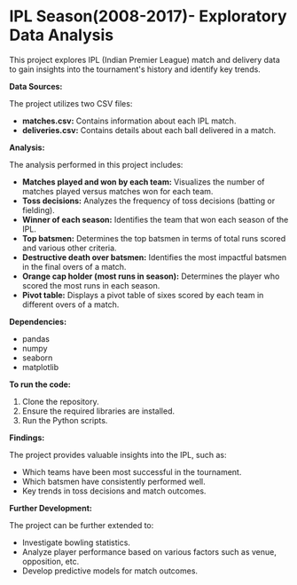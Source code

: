 # IPL Season(2008-2017)- Exploratory Data Analysis

This project explores IPL (Indian Premier League) match and delivery data to gain insights into the tournament's history and identify key trends. 

**Data Sources:**

The project utilizes two CSV files:

* **matches.csv:** Contains information about each IPL match.
* **deliveries.csv:** Contains details about each ball delivered in a match.

**Analysis:**

The analysis performed in this project includes:

* **Matches played and won by each team:** Visualizes the number of matches played versus matches won for each team.
* **Toss decisions:** Analyzes the frequency of toss decisions (batting or fielding).
* **Winner of each season:** Identifies the team that won each season of the IPL.
* **Top batsmen:** Determines the top batsmen in terms of total runs scored and various other criteria.
* **Destructive death over batsmen:** Identifies the most impactful batsmen in the final overs of a match.
* **Orange cap holder (most runs in season):** Determines the player who scored the most runs in each season.
* **Pivot table:** Displays a pivot table of sixes scored by each team in different overs of a match.


**Dependencies:**

* pandas
* numpy
* seaborn
* matplotlib

**To run the code:**

1. Clone the repository.
2. Ensure the required libraries are installed.
3. Run the Python scripts.

**Findings:**

The project provides valuable insights into the IPL, such as:

* Which teams have been most successful in the tournament.
* Which batsmen have consistently performed well.
* Key trends in toss decisions and match outcomes.

**Further Development:**

The project can be further extended to:

* Investigate bowling statistics.
* Analyze player performance based on various factors such as venue, opposition, etc.
* Develop predictive models for match outcomes.
